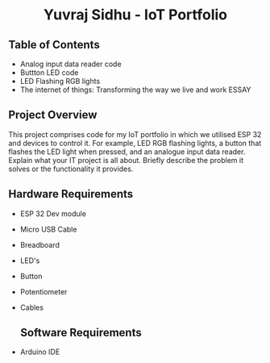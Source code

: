 
<h1 align="center">
  Yuvraj Sidhu - IoT Portfolio
  <br>
</h1>


## Table of Contents

- Analog input data reader code
- Buttton LED code
- LED Flashing RGB lights
- The internet of things: Transforming the way we live and work ESSAY

## Project Overview

This project comprises code for my IoT portfolio in which we utilised ESP 32 and devices to control it. For example, LED RGB flashing lights, a button that flashes the LED light when pressed, and an analogue input data reader. 
Explain what your IT project is all about. Briefly describe the problem it solves or the functionality it provides.

## Hardware Requirements
- ESP 32 Dev module
- Micro USB Cable
- Breadboard
- LED's
- Button
- Potentiometer
- Cables

  ## Software Requirements
- Arduino IDE









